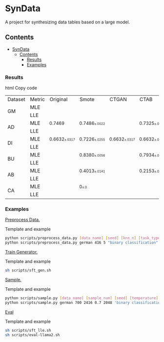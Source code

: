 # SynData

A project for synthesizing data tables based on a large model.

## Contents

- [SynData](#syndata)
  - [Contents](#contents)
    - [Results](#results)
    - [Examples](#examples)


### Results

<style>
  .number-cell {
    font-size: 14px;
  }
</style>

html
Copy code
<style>
  .small-text {
    font-size: 10px; /* 设置小字体的大小 */
  }
</style>

<table>

  <tr>
  <td>Dataset</td>
  <td>Metric</td>
  <td>Original</td>
  <td>Smote</td>
  <td>CTGAN</td>
  <td>CTAB</td>
  <td>TabDDPM</td>
  <td>TABSYN</td>
  <td>RTF</td>
  <td>OM</td>




  </tr>

  <tr>
    <td rowspan="2">GM</td>
    <td>MLE</td>
    <td class=number-cell></td>
    <td class=number-cell></td>
    <td class=number-cell></td>
    <td class=number-cell></td>
    <td class=number-cell></td>
    <td class=number-cell></td>
    <td class=number-cell></td>
    <td class=number-cell></td>
  </tr>
  <tr>
    <td>LLE</td>
        <td class=number-cell></td>
    <td class=number-cell></td>
    <td class=number-cell></td>
    <td class=number-cell></td>
    <td class=number-cell></td>
    <td class=number-cell></td>
    <td class=number-cell></td>
    <td class=number-cell></td>
  </tr>

  <tr>
    <td rowspan="2">AD</td>
    <td>MLE</td>
    <td class=number-cell>0.7469</td>
    <td class=number-cell>0.7486<span class="small-text">±.0022</span></td>
    <td class=number-cell></td>
    <td class=number-cell>0.7325<span class="small-text">±.0049</span></td>
    <td class=number-cell></td>
    <td class=number-cell></td>
    <td class=number-cell></td>
    <td class=number-cell></td>
    
  </tr>
  <tr>
    <td>LLE</td>
    <td class=number-cell></td>
    <td class=number-cell></td>
    <td class=number-cell></td>
    <td class=number-cell></td>
    <td class=number-cell></td>
    <td class=number-cell></td>
    <td class=number-cell></td>
    <td class=number-cell></td>
  </tr>

  <tr>
    <td rowspan="2">DI</td>
    <td>MLE</td>
    <td class=number-cell>0.6632<span class="small-text">±.0317</span></td>
    <td class=number-cell>0.7226<span class="small-text">±.0255</span></td>
    <td class=number-cell>0.6632<span class="small-text">±.0317</span></td>
    <td class=number-cell>0.6632<span class="small-text">±.0317</span></td>
    <td class=number-cell>0.6632<span class="small-text">±.0317</span></td>
    <td class=number-cell>0.6632<span class="small-text">±.0317</span></td>
    <td class=number-cell>0.6632<span class="small-text">±.0317</span></td>
    <td class=number-cell>0.6632<span class="small-text">±.0317</span></td>
    

  </tr>
  <tr>
    <td>LLE</td>
    <td class=number-cell></td>
    <td class=number-cell></td>
    <td class=number-cell></td>
    <td class=number-cell></td>
    <td class=number-cell></td>
    <td class=number-cell></td>
    <td class=number-cell></td>
    <td class=number-cell></td>

  <tr>
    <td rowspan="2">BU</td>
    <td>MLE</td>
    <td class=number-cell></td>
    <td class=number-cell>0.8380<span class="small-text">±.0056</span></td>
    <td class=number-cell></td>
    <td class=number-cell>0.7934<span class="small-text">±.0064</span></td>
    <td class=number-cell></td>
    <td class=number-cell></td>
    <td class=number-cell></td>
    <td class=number-cell></td>
    
  </tr>
  <tr>
    <td>LLE</td>
    <td class=number-cell></td>
    <td class=number-cell></td>
    <td class=number-cell></td>
    <td class=number-cell></td>
    <td class=number-cell></td>
    <td class=number-cell></td>
    <td class=number-cell></td>
    <td class=number-cell></td>
  </tr>

  <tr>
    <td rowspan="2">AB</td>
    <td>MLE</td>
    <td class=number-cell></td>
    <td class=number-cell>0.4013<span class="small-text">±.0141</span></td>
    <td class=number-cell></td>
    <td class=number-cell>0.2153<span class="small-text">±.0730</span></td>
    <td class=number-cell></td>
    <td class=number-cell></td>
    <td class=number-cell></td>
    <td class=number-cell></td>
    

  </tr>
  <tr>
    <td>LLE</td>
    <td class=number-cell></td>
    <td class=number-cell></td>
    <td class=number-cell></td>
    <td class=number-cell></td>
    <td class=number-cell></td>
    <td class=number-cell></td>
    <td class=number-cell></td>
    <td class=number-cell></td>

  <tr>
    <td rowspan="2">CA</td>
    <td>MLE</td>
    <td class=number-cell></td>
    <td class=number-cell>0<span class="small-text">±.0</span></td>
    <td class=number-cell></td>
    <td class=number-cell></td>
    <td class=number-cell></td>
    <td class=number-cell></td>
    <td class=number-cell></td>
    <td class=number-cell></td>
    
  </tr>
  <tr>
    <td>LLE</td>
    <td class=number-cell></td>
    <td class=number-cell></td>
    <td class=number-cell></td>
    <td class=number-cell></td>
    <td class=number-cell></td>
    <td class=number-cell></td>
    <td class=number-cell></td>
    <td class=number-cell></td>
</table>


### Examples

<ins>Preprocess Data.</ins>

Template and example

```bash
python scripts/preprocess_data.py [data_name] [seed] [knn_n] [task_type] [des] [re_format] [sample_num]
python scripts/preprocess_data.py german 416 5 "binary classification" "user credit scores" dict 700
```

<ins>Train Generator.</ins>

Template and example

```bash
sh scripts/sft_gen.sh
```

<ins>Sample.</ins>

Template and example

```bash
python scripts/sample.py [data_name] [sample_num] [seed] [temperature] [max_length] [task_type] [device]
python scripts/sample.py german 700 2416 0.7 2048 'binary classification' 'cuda:0'
```

<ins>Eval</ins>

Template and example

```bash
sh scripts/sft_lle.sh
sh scripts/eval-llama2.sh
```
